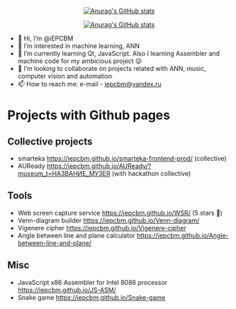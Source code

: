 <div align="center">
  
[![Anurag's GitHub stats](
https://github-readme-stats.vercel.app/api?username=iepcbm&show_icons=true&theme=radical
)](https://github.com/anuraghazra/github-readme-stats)

[![Anurag's GitHub stats](
https://github-readme-stats.vercel.app/api/top-langs/?username=iepcbm&theme=radical
)](https://github.com/anuraghazra/github-readme-stats)

</div>

- 👋 Hi, I’m @iEPCBM
- 👀 I’m interested in machine learning, ANN
- 🌱 I’m currently learning Qt, JavaScript. Also I learning Assembler and machine code for my ambicious project 😛
- 💞️ I’m looking to collaborate on projects related with ANN, music, computer vision and automation
- 📫 How to reach me: e-mail - iepcbm@yandex.ru

# Projects with Github pages
## Collective projects
- smarteka https://iepcbm.github.io/smarteka-frontend-prod/ (collective)
- AUReady https://iepcbm.github.io/AUReady/?museum_t=НАЗВАНИЕ_МУЗЕЯ (with hackathon collective)
## Tools
- Web screen capture service https://iepcbm.github.io/WSR/ (5 stars 🤩)
- Venn-diagram builder https://iepcbm.github.io/Venn-diagram/
- Vigenere cipher https://iepcbm.github.io/Vigenere-cipher
- Angle between line and plane calculator https://iepcbm.github.io/Angle-between-line-and-plane/
## Misc
- JavaScript x86 Assembler for Intel 8086 processor https://iepcbm.github.io/JS-ASM/
- Snake game https://iepcbm.github.io/Snake-game

<!---
iEPCBM/iEPCBM is a ✨ special ✨ repository because its `README.md` (this file) appears on your GitHub profile.
You can click the Preview link to take a look at your changes.
--->
